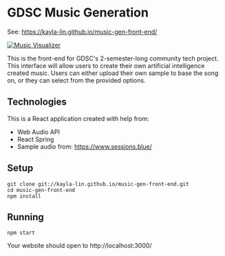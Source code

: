 # GDSC Music Generation

See: https://kayla-lin.github.io/music-gen-front-end/

[![Music Visualizer](https://i.gyazo.com/73ed4ab1c54c012c06213befdeab30a5.png)](gyazo.com/73ed4ab1c54c012c06213befdeab30a5.png)

This is the front-end for GDSC's 2-semester-long community tech project. This interface will allow users to create their own artificial intelligence created music. Users can either upload their own sample to base the song on, or they can select from the provided options.

## Technologies
This is a React application created with help from:
* Web Audio API
* React Spring
* Sample audio from: https://www.sessions.blue/

## Setup
```
git clone git://kayla-lin.github.io/music-gen-front-end.git
cd music-gen-front-end
npm install
```
## Running
```
npm start
```
Your website should open to http://localhost:3000/
